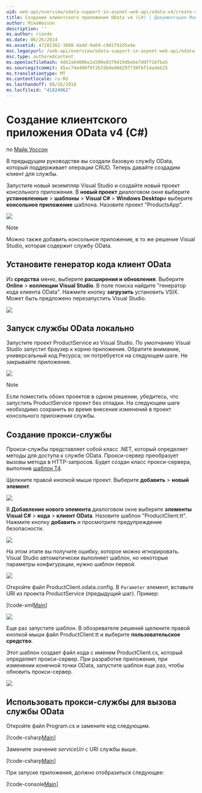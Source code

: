 ```yaml
---
uid: web-api/overview/odata-support-in-aspnet-web-api/odata-v4/create-an-odata-v4-client-app
title: Создание клиентского приложения OData v4 (C#) | Документация Майкрософт
author: MikeWasson
description: ''
ms.author: riande
ms.date: 06/26/2014
ms.assetid: 47202362-3808-4add-9a69-c9d1f91d5e4e
msc.legacyurl: /web-api/overview/odata-support-in-aspnet-web-api/odata-v4/create-an-odata-v4-client-app
msc.type: authoredcontent
ms.openlocfilehash: 4d62a64006e2a500e0379419dbebe7ddff16fba5
ms.sourcegitcommit: 45ac74e400f9f2b7dbded66297730f6f14a4eb25
ms.translationtype: MT
ms.contentlocale: ru-RU
ms.lasthandoff: 08/16/2018
ms.locfileid: "41824062"
---
```

<a name="create-an-odata-v4-client-app-c"></a>Создание клиентского приложения OData v4 (C#)
====================
по [Майк Уоссон](https://github.com/MikeWasson)

В предыдущем руководстве вы создали базовую службу OData, который поддерживает операции CRUD. Теперь давайте создадим клиент для службы.

Запустите новый экземпляр Visual Studio и создайте новый проект консольного приложения. В **новый проект** диалоговом окне выберите **установленные** &gt; **шаблоны** &gt; **Visual C#** &gt; **Windows Desktop**и выберите **консольное приложение** шаблона. Назовите проект &quot;ProductsApp&quot;.

![](create-an-odata-v4-client-app/_static/image1.png)

> [!NOTE]
> Можно также добавить консольное приложение, в то же решение Visual Studio, которая содержит службу OData.


## <a name="install-the-odata-client-code-generator"></a>Установите генератор кода клиент OData

Из **средства** меню, выберите **расширения и обновления**. Выберите **Online** &gt; **коллекции Visual Studio**. В поле поиска найдите &quot;генератор кода клиента OData&quot;. Нажмите кнопку **загрузить** установить VSIX. Может быть предложено перезапустить Visual Studio.

[![](create-an-odata-v4-client-app/_static/image3.png)](create-an-odata-v4-client-app/_static/image2.png)

## <a name="run-the-odata-service-locally"></a>Запуск службы OData локально

Запустите проект ProductService из Visual Studio. По умолчанию Visual Studio запустит браузер к корню приложения. Обратите внимание, универсальный код Ресурса; он потребуется на следующем шаге. Не закрывайте приложение.

![](create-an-odata-v4-client-app/_static/image4.png)

> [!NOTE]
> Если поместить обоих проектов в одном решении, убедитесь, что запустить ProductService проект без отладки. На следующем шаге необходимо сохранить во время внесения изменений в проект консольного приложения службы.


## <a name="generate-the-service-proxy"></a>Создание прокси-службы

Прокси-службы представляет собой класс .NET, который определяет методы для доступа к службе OData. Прокси-сервер преобразует вызовы метода в HTTP-запросов. Будет создан класс прокси-сервера, выполнив [шаблон T4](https://msdn.microsoft.com/library/bb126445.aspx).

Щелкните правой кнопкой мыши проект. Выберите **добавить** &gt; **новый элемент**.

![](create-an-odata-v4-client-app/_static/image5.png)

В **Добавление нового элемента** диалоговом окне выберите **элементы Visual C#** &gt; **кода** &gt; **клиент OData**. Назовите шаблон &quot;ProductClient.tt&quot;. Нажмите кнопку **добавить** и просмотрите предупреждение безопасности.

[![](create-an-odata-v4-client-app/_static/image7.png)](create-an-odata-v4-client-app/_static/image6.png)

На этом этапе вы получите ошибку, которое можно игнорировать. Visual Studio автоматически выполняет шаблон, но некоторые параметры конфигурации, нужно шаблон первой.

[![](create-an-odata-v4-client-app/_static/image9.png)](create-an-odata-v4-client-app/_static/image8.png)

Откройте файл ProductClient.odata.config. В `Parameter` элемент, вставьте URI из проекта ProductService (предыдущий шаг). Пример:

[!code-xml[Main](create-an-odata-v4-client-app/samples/sample1.xml)]

[![](create-an-odata-v4-client-app/_static/image11.png)](create-an-odata-v4-client-app/_static/image10.png)

Еще раз запустите шаблон. В обозревателе решений щелкните правой кнопкой мыши файл ProductClient.tt и выберите **пользовательское средство**.

Этот шаблон создает файл кода с именем ProductClient.cs, который определяет прокси-сервер. При разработке приложения, при изменении конечной точки OData, запустите шаблон еще раз, чтобы обновить прокси-сервер.

![](create-an-odata-v4-client-app/_static/image12.png)

## <a name="use-the-service-proxy-to-call-the-odata-service"></a>Использовать прокси-службы для вызова службы OData

Откройте файл Program.cs и замените код следующим.

[!code-csharp[Main](create-an-odata-v4-client-app/samples/sample2.cs)]

Замените значение *serviceUri* с URI службы выше.

[!code-csharp[Main](create-an-odata-v4-client-app/samples/sample3.cs)]

При запуске приложения, должно отобразиться следующее:

[!code-console[Main](create-an-odata-v4-client-app/samples/sample4.cmd)]
